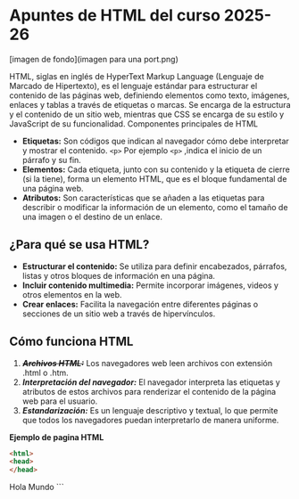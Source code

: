 # Apuntes de HTML del curso 2025-26

[imagen de fondo](imagen para una port.png)


HTML, siglas en inglés de HyperText Markup Language (Lenguaje de Marcado de Hipertexto), es el lenguaje estándar para estructurar el contenido de las páginas web, definiendo elementos como texto, imágenes, enlaces y tablas a través de etiquetas o marcas. Se encarga de la estructura y el contenido de un sitio web, mientras que CSS se encarga de su estilo y JavaScript de su funcionalidad. Componentes principales de HTML
- **Etiquetas:** Son códigos que indican al navegador cómo debe interpretar y mostrar el contenido. ``<p>`` Por ejemplo ``<p>`` ,indica el inicio de un párrafo y su fin. 
- **Elementos:** Cada etiqueta, junto con su contenido y la etiqueta de cierre (si la tiene), forma un elemento HTML, que es el bloque fundamental de una página web. 
- **Atributos:** Son características que se añaden a las etiquetas para describir o modificar la información de un elemento, como el tamaño de una imagen o el destino de un enlace.

## ¿Para qué se usa HTML?

- **Estructurar el contenido:** Se utiliza para definir encabezados, párrafos, listas y otros bloques de información en una página. 
- **Incluir contenido multimedia:** Permite incorporar imágenes, videos y otros elementos en la web. 
- **Crear enlaces:** Facilita la navegación entre diferentes páginas o secciones de un sitio web a través de hipervínculos. 

## Cómo funciona HTML
1. ~~***Archivos HTML:***~~ Los navegadores web leen archivos con extensión .html o .htm. 
2. ***Interpretación del navegador:*** El navegador interpreta las etiquetas y atributos de estos archivos para renderizar el contenido de la página web para el usuario. 
3. ***Estandarización:*** Es un lenguaje descriptivo y textual, lo que permite que todos los navegadores puedan interpretarlo de manera uniforme. 

**Ejemplo de pagina HTML**

```html
<html>
<head>
</head>
```

<body>
  Hola Mundo
</body>
</html>
```
